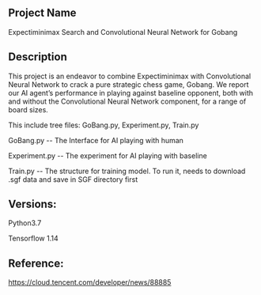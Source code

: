 ## Project Name
Expectiminimax Search and Convolutional Neural Network for Gobang

## Description
This project is an endeavor to combine Expectiminimax with Convolutional Neural Network to crack a pure strategic chess game, Gobang. We report our AI agent’s performance in playing against baseline opponent, both with and without the Convolutional Neural Network component, for a range of board sizes. 

This include tree files: GoBang.py, Experiment.py, Train.py

GoBang.py -- The Interface for AI playing with human

Experiment.py -- The experiment for AI playing with baseline

Train.py -- The structure for training model. To run it, needs to download .sgf data and save in SGF directory first


## Versions: 

Python3.7

Tensorflow 1.14

## Reference:
https://cloud.tencent.com/developer/news/88885


